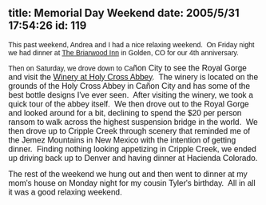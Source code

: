title: Memorial Day Weekend
date: 2005/5/31 17:54:26
id: 119
---
<font face="Arial">This past weekend, Andrea and I had a nice relaxing weekend.  On Friday night we had dinner at [The Briarwood Inn](http://www.thebriarwoodinn.com/) in Golden, CO for our 4th anniversary. </font>

<font face="Arial">Then on Saturday, we drove down to Ca<font size="4"><font size="3">ñon City to see the Royal Gorge and visit the [Winery at Holy Cross Abbey](http://www.abbeywinery.com).  The winery is located on the grounds of the Holy Cross Abbey in Cañon City and has some of the best bottle designs I've ever seen.  After visiting the winery, we took a quick tour of the abbey itself.  We then drove out to the Royal Gorge and looked around for a bit, declining to spend the $20 per person ransom to walk across the highest suspension bridge in the world.  We then drove up to Cripple Creek through scenery that reminded me of the Jemez Mountains in New Mexico with the intention of getting dinner.  Finding nothing looking appetizing in Cripple Creek, we ended up driving back up to Denver and having dinner at Hacienda Colorado.</font></font></font>

<font face="Arial"><font size="4"><font size="3">The rest of the weekend we hung out and then went to dinner at my mom's house on Monday night for my cousin Tyler's birthday.  All in all it was a good relaxing weekend.</font></font></font>